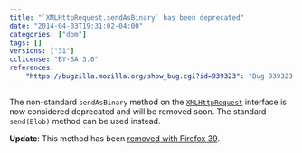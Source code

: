 ```yaml
---
title: "`XMLHttpRequest.sendAsBinary` has been deprecated"
date: "2014-04-03T19:31:02-04:00"
categories: ["dom"]
tags: []
versions: ["31"]
cclicense: "BY-SA 3.0"
references:
    "https://bugzilla.mozilla.org/show_bug.cgi?id=939323": "Bug 939323 – Warn about XMLHttpRequest sendAsBinary usage"
---
```

The non-standard `sendAsBinary` method on the [`XMLHttpRequest`](https://developer.mozilla.org/en-US/docs/Web/API/XMLHttpRequest) interface is now considered deprecated and will be removed soon. The standard `send(Blob)` method can be used instead.

**Update**: This method has been [removed with Firefox 39](https://www.fxsitecompat.com/en-CA/docs/2015/xmlhttprequest-sendasbinary-has-been-removed/).
